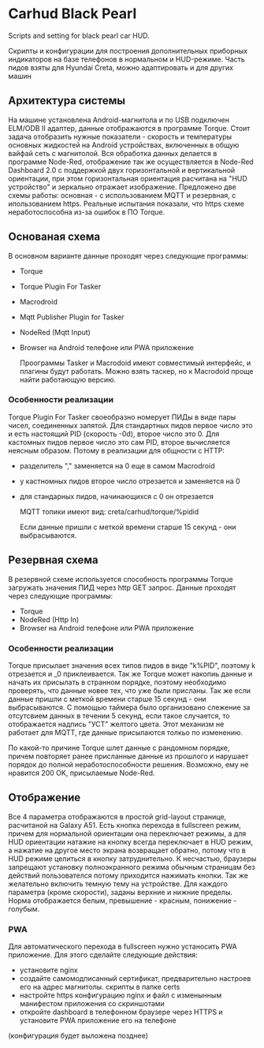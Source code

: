 # Сarhud Black Pearl
Scripts and setting for black pearl car HUD. 

Скрипты и конфигурации для построения дополнительных приборных индикаторов на базе телефонов в нормальном и HUD-режиме. Часть пидов взяты для Hyundai Creta, можно адаптировать и для других машин

## Архитектура системы

На машине установлена Android-магнитола и по USB подключен ELM/ODB II адаптер, данные отображаются в программе Torque. Стоит задача отобразить нужные показатели - скорость и температуры основных жидкостей на Android устройствах, включенных в общую вайфай сеть с магнитолой.
Вся обработка данных делается в программе Node-Red, отображение так же осуществляется в Node-Red Dashboard 2.0 с поддержкой двух горизонтальной и вертикальной ориентации, при этом горизонтальная ориентация расчитана на "HUD устройство" и зеркально отражает изображение.
Предложено две схемы работы: основная - с использованием MQTT и резервная, с ипользованием https. Реальные испытания показали, что https схеме неработоспособна из-за ошибок в ПО Torque. 

## Основаная схема

В основном варианте данные проходят через следующие программы:

- Torque
- Torque Plugin For Tasker
- Macrodroid
- Mqtt Publisher Plugin for Tasker
- NodeRed (Mqtt Input)
- Browser на Android телефоне или PWA приложение

  Проограммы Tasker и Macrodoid имеют совместимый интерфейс, и плагины будут работать. Можно взять таскер, но к Macrodoid проще найти работающую версию.

### Особенности реализации

Torque Plugin For Tasker своеобразно номерует ПИДы в виде пары чисел, соединенных запятой. Для стандартных пидов первое число это и есть настоящий PID (скорость -0d), второе число это 0. Для кастомных пидов первое число это сам PID, второе вычисляется неясным образом. Потому в реализации для общности с HTTP:
- разделитель "," заменяется на 0 еще в самом Macrodroid
- у кастномных пидов второе число отрезается и заменяется на 0
- для стандарных пидов, начинающихся с 0 он отрезается

  MQTT топики имеют вид: creta/carhud/torque/%pidid

  Если данные пришли с меткой времени старше 15 секунд - они выбрасываются.
  
## Резервная схема

  В резервной схеме используется способность программы Torque загружать значения ПИД через http GET запрос. Данные проходят через следующие программы:
  
- Torque
- NodeRed (Http In)
- Browser на Android телефоне или PWA приложение

### Особенности реализации

  Torque присылает значения всех типов пидов в виде "k%PID", поэтому k отрезается и _0 приклеивается. Так же Torque может накопиь данные и начать их присылать в странном порядке, поэтому необходимо проверять, что данные новее тех, что уже были присланы. Так же если данные пришли с меткой времени старше 15 секунд - они выбрасываются. С помощью таймера было организовано слежение за отсутсвием данных в течении 5 секунд, если такое случается, то отображается надпись "УСТ" желтого цвета. Этот механизм не работает для MQTT, где данные присылаются толкьо по изменению. 

  По какой-то причине Torque шлет данные с рандомном порядке, причем повторяет ранее присланные данные из прошлого и нарушает порядок до полной неработоспособности решения. Возможно, ему не нравится 200 OK, присылаемые Node-Red.

## Отображение

Все 4 параметра отображаются в простой grid-layout странице, расчитаной на Galaxy A51. Есть кнопка перехода в fullscreen режим, причем для нормальной ориентации она переключает режимы, а для HUD ориентации натажие на кнопку всегда переключает в HUD режим, а нажатие на другое место экрана возвращает обратно, потому что в HUD режиме целиться в кнопку затруднительно. К несчастью, браузеры запрещают установку полноэкранного режима обычным страницам без действий пользователся потому приходится нажимать кнопки. Так же желательно включить темную тему на устройстве.
Для каждого параметра (кроме скорости), заданы верхние и нижние пределы. Норма отображается белым, превышение - красным, понижение - голубым.

### PWA

Для автоматического перехода в fullscreen нужно устаносить PWA приложение. Для этого сделайте следующие действия:
  - установите nginx
  - создайте самомодписанный сертификат, предварительно настроев его на адрес магнитолы. скрипты в папке certs
  - настройте https конфигурацию nginx и файл с изменынным манифестом приложения со скриншотами
  - откройте dashboard в телефонном браузере через HTTPS и установите PWA приложение его на телефоне

  (конфигурация будет выложена позднее)
  
